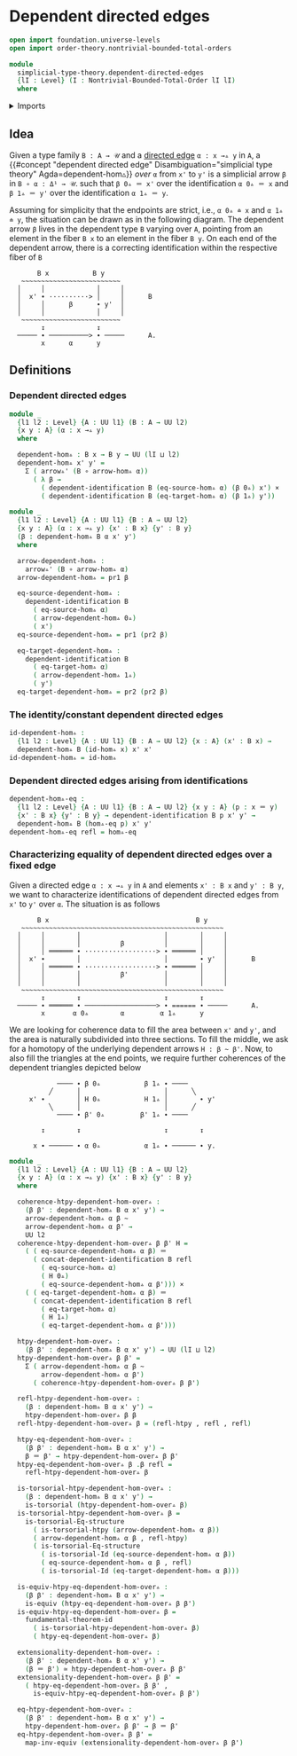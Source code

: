 # Dependent directed edges

```agda
open import foundation.universe-levels
open import order-theory.nontrivial-bounded-total-orders

module
  simplicial-type-theory.dependent-directed-edges
  {lI : Level} (I : Nontrivial-Bounded-Total-Order lI lI)
  where
```

<details><summary>Imports</summary>

```agda
open import foundation.cartesian-product-types
open import foundation.contractible-types
open import foundation.dependent-identifications
open import foundation.dependent-pair-types
open import foundation.equality-dependent-pair-types
open import foundation.equivalences
open import foundation.function-extensionality
open import foundation.function-types
open import foundation.fundamental-theorem-of-identity-types
open import foundation.homotopies
open import foundation.homotopy-induction
open import foundation.identity-types
open import foundation.structure-identity-principle
open import foundation.torsorial-type-families
open import foundation.universe-levels

open import orthogonal-factorization-systems.extensions-maps

open import simplicial-type-theory.action-on-directed-edges-functions I
open import simplicial-type-theory.arrows I
open import simplicial-type-theory.directed-edges I
open import simplicial-type-theory.directed-interval-type I
```

</details>

## Idea

Given a type family `B : A → 𝒰` and a
[directed edge](simplicial-type-theory.directed-edges.md) `α : x →▵ y` in `A`, a
{{#concept "dependent directed edge" Disambiguation="simplicial type theory" Agda=dependent-hom▵}}
_over_ `α` from `x'` to `y'` is a simplicial arrow `β` in `B ∘ α : Δ¹ → 𝒰`. such
that `β 0▵ ＝ x'` over the identification `α 0▵ ＝ x` and `β 1▵ ＝ y'` over the
identification `α 1▵ ＝ y`.

Assuming for simplicity that the endpoints are strict, i.e., `α 0▵ ≐ x` and
`α 1▵ ≐ y`, the situation can be drawn as in the following diagram. The
dependent arrow `β` lives in the dependent type `B` varying over `A`, pointing
from an element in the fiber `B x` to an element in the fiber `B y`. On each end
of the dependent arrow, there is a correcting identification within the
respective fiber of `B`

```text
       B x           B y
   ~~~~~~~~~~~~~~~~~~~~~~~~~
  │     │             │     │
  │  x' ∙ ··········> │     │      B
  │     │      β      ∙ y'  │
  │     │             │     │
   ~~~~~~~~~~~~~~~~~~~~~~~~~
        ↧             ↧
  ───── ∙ ──────────> ∙ ─────      A.
        x      α      y
```

## Definitions

### Dependent directed edges

```agda
module _
  {l1 l2 : Level} {A : UU l1} (B : A → UU l2)
  {x y : A} (α : x →▵ y)
  where

  dependent-hom▵ : B x → B y → UU (lI ⊔ l2)
  dependent-hom▵ x' y' =
    Σ ( arrow▵' (B ∘ arrow-hom▵ α))
      ( λ β →
        ( dependent-identification B (eq-source-hom▵ α) (β 0▵) x') ×
        ( dependent-identification B (eq-target-hom▵ α) (β 1▵) y'))

module _
  {l1 l2 : Level} {A : UU l1} {B : A → UU l2}
  {x y : A} (α : x →▵ y) {x' : B x} {y' : B y}
  (β : dependent-hom▵ B α x' y')
  where

  arrow-dependent-hom▵ :
    arrow▵' (B ∘ arrow-hom▵ α)
  arrow-dependent-hom▵ = pr1 β

  eq-source-dependent-hom▵ :
    dependent-identification B
      ( eq-source-hom▵ α)
      ( arrow-dependent-hom▵ 0▵)
      ( x')
  eq-source-dependent-hom▵ = pr1 (pr2 β)

  eq-target-dependent-hom▵ :
    dependent-identification B
      ( eq-target-hom▵ α)
      ( arrow-dependent-hom▵ 1▵)
      ( y')
  eq-target-dependent-hom▵ = pr2 (pr2 β)
```

### The identity/constant dependent directed edges

```agda
id-dependent-hom▵ :
  {l1 l2 : Level} {A : UU l1} {B : A → UU l2} {x : A} (x' : B x) →
  dependent-hom▵ B (id-hom▵ x) x' x'
id-dependent-hom▵ = id-hom▵
```

### Dependent directed edges arising from identifications

```agda
dependent-hom▵-eq :
  {l1 l2 : Level} {A : UU l1} {B : A → UU l2} {x y : A} (p : x ＝ y)
  {x' : B x} {y' : B y} → dependent-identification B p x' y' →
  dependent-hom▵ B (hom▵-eq p) x' y'
dependent-hom▵-eq refl = hom▵-eq
```

### Characterizing equality of dependent directed edges over a fixed edge

Given a directed edge `α : x →▵ y` in `A` and elements `x' : B x` and
`y' : B y`, we want to characterize identifications of dependent directed edges
from `x'` to `y'` over `α`. The situation is as follows

```text
       B x                                     B y
   ~~~~~~~~~~~~~~~~~~~~~~~~~~~~~~~~~~~~~~~~~~~~~~~~~~~
  │     │        │                     │        │     │
  │     │        │          β          │        │     │
  │     │ ══════ ∙ ··················> ∙ ══════ │     │
  │  x' ∙        │                     │        ∙ y'  │      B
  │     │ ══════ ∙ ··················> ∙ ══════ │     │
  │     │        │          β'         │        │     │
  │     │        │                     │        │     │
   ~~~~~~~~~~~~~~~~~~~~~~~~~~~~~~~~~~~~~~~~~~~~~~~~~~~
        ↧        ↧                     ↧        ↧
  ───── ∙ ══════ ∙ ──────────────────> ∙ ====== ∙ ─────      A.
        x       α 0▵        α         α 1▵      y
```

We are looking for coherence data to fill the area between `x'` and `y'`, and
the area is naturally subdivided into three sections. To fill the middle, we ask
for a homotopy of the underlying dependent arrows `H : β ~ β'`. Now, to also
fill the triangles at the end points, we require further coherences of the
dependent triangles depicted below

```text
            ──── ∙ β 0▵           β 1▵ ∙ ────
          ╱      │                     │      ╲
     x' ∙        │ H 0▵           H 1▵ │        ∙ y'
          ╲      │                     │      ╱
            ──── ∙ β' 0▵         β' 1▵ ∙ ────

        ↧        ↧                     ↧        ↧

      x ∙ ────── ∙ α 0▵           α 1▵ ∙ ────── ∙ y.
```

```agda
module _
  {l1 l2 : Level} {A : UU l1} {B : A → UU l2}
  {x y : A} (α : x →▵ y) {x' : B x} {y' : B y}
  where

  coherence-htpy-dependent-hom-over▵ :
    (β β' : dependent-hom▵ B α x' y') →
    arrow-dependent-hom▵ α β ~
    arrow-dependent-hom▵ α β' →
    UU l2
  coherence-htpy-dependent-hom-over▵ β β' H =
    ( ( eq-source-dependent-hom▵ α β) ＝
      ( concat-dependent-identification B refl
        ( eq-source-hom▵ α)
        ( H 0▵)
        ( eq-source-dependent-hom▵ α β'))) ×
    ( ( eq-target-dependent-hom▵ α β) ＝
      ( concat-dependent-identification B refl
        ( eq-target-hom▵ α)
        ( H 1▵)
        ( eq-target-dependent-hom▵ α β')))

  htpy-dependent-hom-over▵ :
    (β β' : dependent-hom▵ B α x' y') → UU (lI ⊔ l2)
  htpy-dependent-hom-over▵ β β' =
    Σ ( arrow-dependent-hom▵ α β ~
        arrow-dependent-hom▵ α β')
      ( coherence-htpy-dependent-hom-over▵ β β')

  refl-htpy-dependent-hom-over▵ :
    (β : dependent-hom▵ B α x' y') →
    htpy-dependent-hom-over▵ β β
  refl-htpy-dependent-hom-over▵ β = (refl-htpy , refl , refl)

  htpy-eq-dependent-hom-over▵ :
    (β β' : dependent-hom▵ B α x' y') →
    β ＝ β' → htpy-dependent-hom-over▵ β β'
  htpy-eq-dependent-hom-over▵ β .β refl =
    refl-htpy-dependent-hom-over▵ β

  is-torsorial-htpy-dependent-hom-over▵ :
    (β : dependent-hom▵ B α x' y') →
    is-torsorial (htpy-dependent-hom-over▵ β)
  is-torsorial-htpy-dependent-hom-over▵ β =
    is-torsorial-Eq-structure
      ( is-torsorial-htpy (arrow-dependent-hom▵ α β))
      ( arrow-dependent-hom▵ α β , refl-htpy)
      ( is-torsorial-Eq-structure
        ( is-torsorial-Id (eq-source-dependent-hom▵ α β))
        ( eq-source-dependent-hom▵ α β , refl)
        ( is-torsorial-Id (eq-target-dependent-hom▵ α β)))

  is-equiv-htpy-eq-dependent-hom-over▵ :
    (β β' : dependent-hom▵ B α x' y') →
    is-equiv (htpy-eq-dependent-hom-over▵ β β')
  is-equiv-htpy-eq-dependent-hom-over▵ β =
    fundamental-theorem-id
      ( is-torsorial-htpy-dependent-hom-over▵ β)
      ( htpy-eq-dependent-hom-over▵ β)

  extensionality-dependent-hom-over▵ :
    (β β' : dependent-hom▵ B α x' y') →
    (β ＝ β') ≃ htpy-dependent-hom-over▵ β β'
  extensionality-dependent-hom-over▵ β β' =
    ( htpy-eq-dependent-hom-over▵ β β' ,
      is-equiv-htpy-eq-dependent-hom-over▵ β β')

  eq-htpy-dependent-hom-over▵ :
    (β β' : dependent-hom▵ B α x' y') →
    htpy-dependent-hom-over▵ β β' → β ＝ β'
  eq-htpy-dependent-hom-over▵ β β' =
    map-inv-equiv (extensionality-dependent-hom-over▵ β β')
```
